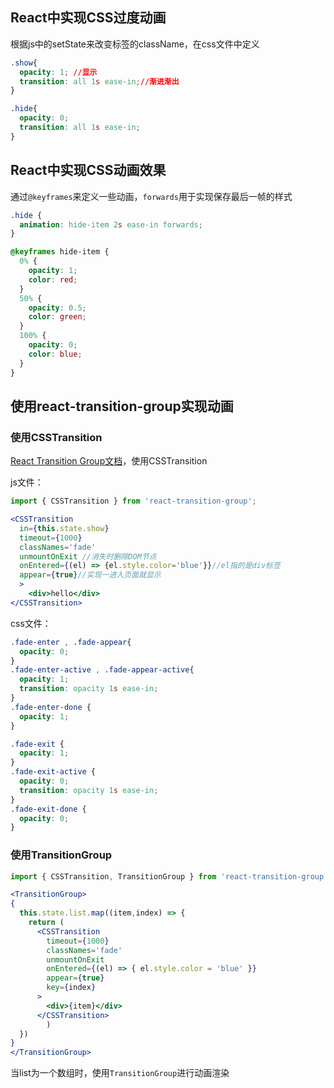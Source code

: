 ## React中实现CSS过度动画

根据js中的setState来改变标签的className，在css文件中定义

```css
.show{
  opacity: 1; //显示
  transition: all 1s ease-in;//渐进渐出
}

.hide{
  opacity: 0;
  transition: all 1s ease-in;
}
```

## React中实现CSS动画效果

通过`@keyframes`来定义一些动画，`forwards`用于实现保存最后一帧的样式

```css
.hide {
  animation: hide-item 2s ease-in forwards;
}

@keyframes hide-item {
  0% {
    opacity: 1;
    color: red;
  }
  50% {
    opacity: 0.5;
    color: green;
  }
  100% {
    opacity: 0;
    color: blue;
  }
}
```

## 使用react-transition-group实现动画

### 使用CSSTransition

[React Transition Group文档](https://reactcommunity.org/react-transition-group/)，使用CSSTransition

js文件：

```jsx
import { CSSTransition } from 'react-transition-group';

<CSSTransition
  in={this.state.show}
  timeout={1000}
  classNames='fade'
  unmountOnExit //消失时删除DOM节点
  onEntered={(el) => {el.style.color='blue'}}//el指的是div标签
  appear={true}//实现一进入页面就显示
  >
  	<div>hello</div>
</CSSTransition>
```

css文件：

```css
.fade-enter , .fade-appear{
  opacity: 0;
}
.fade-enter-active , .fade-appear-active{
  opacity: 1;
  transition: opacity 1s ease-in;
}
.fade-enter-done {
  opacity: 1;
}

.fade-exit {
  opacity: 1;
}
.fade-exit-active {
  opacity: 0;
  transition: opacity 1s ease-in;
}
.fade-exit-done {
  opacity: 0;
}
```

### 使用TransitionGroup

```jsx
import { CSSTransition, TransitionGroup } from 'react-transition-group';

<TransitionGroup>
{
  this.state.list.map((item,index) => {
    return (
      <CSSTransition
        timeout={1000}
        classNames='fade'
        unmountOnExit
        onEntered={(el) => { el.style.color = 'blue' }}
        appear={true}
        key={index}
      >
        <div>{item}</div>
      </CSSTransition>
    	)
  })
}
</TransitionGroup>
```

当list为一个数组时，使用`TransitionGroup`进行动画渲染